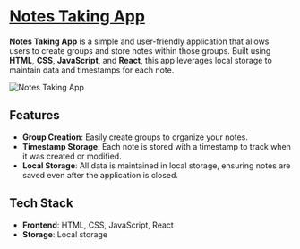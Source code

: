 # [Notes Taking App](https://pro-manage-tasks.vercel.app/)

**Notes Taking App** is a simple and user-friendly application that allows users to create groups and store notes within those groups. Built using **HTML**, **CSS**, **JavaScript**, and **React**, this app leverages local storage to maintain data and timestamps for each note.

![Notes Taking App](https://github.com/user-attachments/assets/d4093ec5-4c9b-4629-a4b9-74ff3c0b8347)

 <!-- Replace this with the actual path to your image -->

## Features

- **Group Creation**: Easily create groups to organize your notes.
- **Timestamp Storage**: Each note is stored with a timestamp to track when it was created or modified.
- **Local Storage**: All data is maintained in local storage, ensuring notes are saved even after the application is closed.

## Tech Stack

- **Frontend**: HTML, CSS, JavaScript, React
- **Storage**: Local storage
